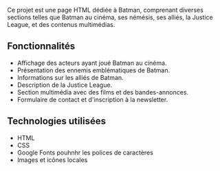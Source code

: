 Ce projet est une page HTML dédiée à Batman, comprenant diverses sections telles que Batman au cinéma, ses némésis, ses alliés, la Justice League, et des contenus multimédias.

## Fonctionnalités

- Affichage des acteurs ayant joué Batman au cinéma.
- Présentation des ennemis emblématiques de Batman.
- Informations sur les alliés de Batman.
- Description de la Justice League.
- Section multimédia avec des films et des bandes-annonces.
- Formulaire de contact et d'inscription à la newsletter.

## Technologies utilisées

- HTML
- CSS
- Google Fonts pouhnhr les polices de caractères
- Images et icônes locales
